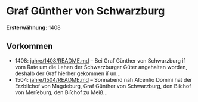 # Graf Günther von Schwarzburg

**Ersterwähnung:** 1408

## Vorkommen
- 1408: [jahre/1408/README.md](../jahre/1408/README.md) – Bei Graf Günther von Schwarzburg iſ vom Rate
um die Lehen der Schwarzburger Güter angehalten worden,
deshalb der Graf hierher gekommen iſ un...
- 1504: [jahre/1504/README.md](../jahre/1504/README.md) – Sonnabend nah Aſcenſio Domini hat der Erzbiſchof
von Magdeburg, Graf Günther von Schwarzburg, den
Biſchof von Merſeburg, den Biſchof zu Meiß...
